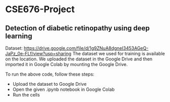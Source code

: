 # CSE676-Project
## Detection of diabetic retinopathy using deep learning

Dataset: https://drive.google.com/file/d/1g9ZNuA8dgneI3453AGeQ-JaPz_0e-FLf/view?usp=sharing
The dataset we used for training is available on the location. We uploaded the dataset in the Google Drive and then imported it in Google Colab by mounting the Google Drive. 

To run the above code, follow these steps:
- Upload the dataset to Google Drive
- Open the given .ipynb notebook in Google Colab
- Run the cells
